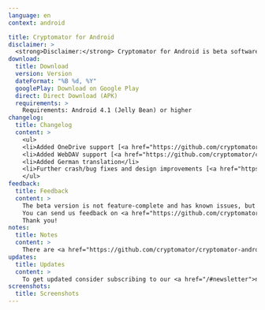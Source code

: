 ```yaml
---
language: en
context: android

title: Cryptomator for Android
disclaimer: >
  <strong>Disclaimer:</strong> Cryptomator for Android is beta software. By downloading Cryptomator, you agree to only use it for testing only with recoverable data. Cryptomator contributors will not be liable for any loss or damage to your data.
download:
  title: Download
  version: Version
  dateFormat: "%B %d, %Y"
  googlePlay: Download on Google Play
  direct: Direct Download (APK)
  requirements: >
    Requirements: Android 4.1 (Jelly Bean) or higher
changelog:
  title: Changelog
  content: >
    <ul>
    <li>Added OneDrive support [<a href="https://github.com/cryptomator/cryptomator-android/issues/10" target="_blank">#10</a>]</li>
    <li>Added WebDAV support [<a href="https://github.com/cryptomator/cryptomator-android/issues/11" target="_blank">#11</a>]</li>
    <li>Added German translation</li>
    <li>Further crash/bug fixes and design improvements [<a href="https://github.com/cryptomator/cryptomator-android/issues/53" target="_blank">#53</a>, <a href="https://github.com/cryptomator/cryptomator-android/issues/46" target="_blank">#46</a>, and other]</li>
    </ul>
feedback:
  title: Feedback
  content: >
    The beta version is not feature-complete and has known issues, but we're of course open for feature requests, suggestions, and obviously bug reports.<br/>
    You can send us feedback on <a href="https://github.com/cryptomator/cryptomator-android" target="_blank">GitHub</a>. Please review and follow our <a href="https://github.com/cryptomator/cryptomator-android/blob/master/CONTRIBUTING.md" target="_blank">contribution guidelines</a>. :cat:<br/>
    Thank you!
notes:
  title: Notes
  content: >
    There are <a href="https://github.com/cryptomator/cryptomator-android/issues/61" target="_blank">known issues with some WebDAV servers (e.g., GMX MediaCenter)</a> that will be fixed with the next minor update. We're also investigating an <a href="https://github.com/cryptomator/cryptomator-android/issues/55" target="_blank">issue with OneDrive</a>.
updates:
  title: Updates
  content: >
    To get updated consider subscribing to our <a href="/#newsletter">newsletter</a> or visit this page once in a while.
screenshots:
  title: Screenshots
---
```

